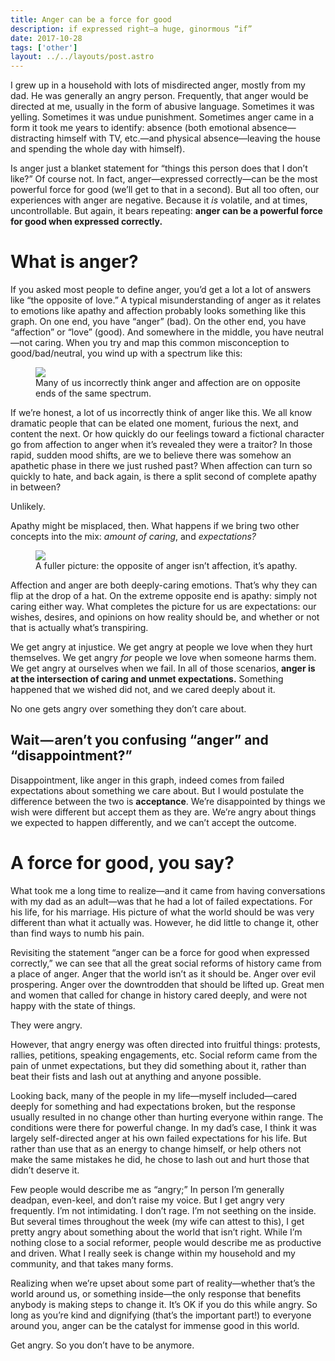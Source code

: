 ```yaml
---
title: Anger can be a force for good
description: if expressed right—a huge, ginormous “if”
date: 2017-10-28
tags: ['other']
layout: ../../layouts/post.astro
---
```


I grew up in a household with lots of misdirected anger, mostly from my dad. He was generally an
angry person. Frequently, that anger would be directed at me, usually in the form of abusive
language. Sometimes it was yelling. Sometimes it was undue punishment. Sometimes anger came in a
form it took me years to identify: absence (both emotional absence—distracting himself with TV,
etc.—and physical absence—leaving the house and spending the whole day with himself).

Is anger just a blanket statement for “things this person does that I don’t like?” Of course not. In
fact, anger—expressed correctly—can be the most powerful force for good (we’ll get to that in a
second). But all too often, our experiences with anger are negative. Because it _is_ volatile, and
at times, uncontrollable. But again, it bears repeating: **anger can be a powerful force for good
when expressed correctly.**

# What is anger?

If you asked most people to define anger, you’d get a lot a lot of answers like “the opposite of
love.” A typical misunderstanding of anger as it relates to emotions like apathy and affection
probably looks something like this graph. On one end, you have “anger” (bad). On the other end, you
have “affection” or “love” (good). And somewhere in the middle, you have neutral—not caring. When
you try and map this common misconception to good/bad/neutral, you wind up with a spectrum like
this:

<figure><img src="https://miro.medium.com/max/2000/1*VpmWIORmajelHftUQJfafw.png"><figcaption>Many of us incorrectly think anger and affection are on opposite ends of the same spectrum.</figcaption></figure>

If we’re honest, a lot of us incorrectly think of anger like this. We all know dramatic people that
can be elated one moment, furious the next, and content the next. Or how quickly do our feelings
toward a fictional character go from affection to anger when it’s revealed they were a traitor? In
those rapid, sudden mood shifts, are we to believe there was somehow an apathetic phase in there we
just rushed past? When affection can turn so quickly to hate, and back again, is there a split
second of complete apathy in between?

Unlikely.

Apathy might be misplaced, then. What happens if we bring two other concepts into the mix: _amount
of caring_, and _expectations?_

<figure><img src="https://miro.medium.com/max/2000/1*gfkmhYb0eamuR97b7gAYbw.png"><figcaption>A fuller picture: the opposite of anger isn’t affection, it’s apathy.</figcaption></figure>

Affection and anger are both deeply-caring emotions. That’s why they can flip at the drop of a hat.
On the extreme opposite end is apathy: simply not caring either way. What completes the picture for
us are expectations: our wishes, desires, and opinions on how reality should be, and whether or not
that is actually what’s transpiring.

We get angry at injustice. We get angry at people we love when they hurt themselves. We get angry
_for_ people we love when someone harms them. We get angry at ourselves when we fail. In all of
those scenarios, **anger is at the intersection of caring and unmet expectations.** Something
happened that we wished did not, and we cared deeply about it.

No one gets angry over something they don’t care about.

## Wait — aren’t you confusing “anger” and “disappointment?”

Disappointment, like anger in this graph, indeed comes from failed expectations about something we
care about. But I would postulate the difference between the two is **acceptance**. We’re
disappointed by things we wish were different but accept them as they are. We’re angry about things
we expected to happen differently, and we can’t accept the outcome.

# A force for good, you say?

What took me a long time to realize—and it came from having conversations with my dad as an
adult—was that he had a lot of failed expectations. For his life, for his marriage. His picture of
what the world should be was very different than what it actually was. However, he did little to
change it, other than find ways to numb his pain.

Revisiting the statement “anger can be a force for good when expressed correctly,” we can see that
all the great social reforms of history came from a place of anger. Anger that the world isn’t as it
should be. Anger over evil prospering. Anger over the downtrodden that should be lifted up. Great
men and women that called for change in history cared deeply, and were not happy with the state of
things.

They were angry.

However, that angry energy was often directed into fruitful things: protests, rallies, petitions,
speaking engagements, etc. Social reform came from the pain of unmet expectations, but they did
something about it, rather than beat their fists and lash out at anything and anyone possible.

Looking back, many of the people in my life—myself included—cared deeply for something and had
expectations broken, but the response usually resulted in no change other than hurting everyone
within range. The conditions were there for powerful change. In my dad’s case, I think it was
largely self-directed anger at his own failed expectations for his life. But rather than use that as
an energy to change himself, or help others not make the same mistakes he did, he chose to lash out
and hurt those that didn’t deserve it.

Few people would describe me as “angry;” In person I’m generally deadpan, even-keel, and don’t raise
my voice. But I get angry very frequently. I’m not intimidating. I don’t rage. I’m not seething on
the inside. But several times throughout the week (my wife can attest to this), I get pretty angry
about something about the world that isn’t right. While I’m nothing close to a social reformer,
people would describe me as productive and driven. What I really seek is change within my household
and my community, and that takes many forms.

Realizing when we’re upset about some part of reality—whether that’s the world around us, or
something inside—the only response that benefits anybody is making steps to change it. It’s OK if
you do this while angry. So long as you’re kind and dignifying (that’s the important part!) to
everyone around you, anger can be the catalyst for immense good in this world.

Get angry. So you don’t have to be anymore.
